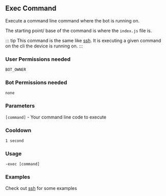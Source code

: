 ## Exec Command
Execute a command line command where the bot is running on.

The starting point/ base of the command is where the `index.js` file is.

::: tip 
This command is the same like [ssh](./ssh.md).
It is executing a given command on the cli the device is running on.
:::

### User Permissions needed
`BOT_OWNER`

### Bot Permissions needed
`none`

### Parameters
`[command]` - Your command line code to execute

### Cooldown
`1 second`

### Usage
`-exec [command]`

### Examples
Check out [ssh](./ssh.md) for some examples


<CustomLayout/>